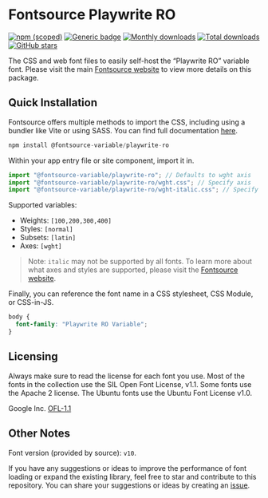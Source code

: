 # Fontsource Playwrite RO

[![npm (scoped)](https://img.shields.io/npm/v/@fontsource-variable/playwrite-ro?color=brightgreen)](https://www.npmjs.com/package/@fontsource-variable/playwrite-ro) [![Generic badge](https://img.shields.io/badge/fontsource-passing-brightgreen)](https://github.com/fontsource/fontsource) [![Monthly downloads](https://badgen.net/npm/dm/@fontsource-variable/playwrite-ro)](https://github.com/fontsource/fontsource) [![Total downloads](https://badgen.net/npm/dt/@fontsource-variable/playwrite-ro)](https://github.com/fontsource/fontsource) [![GitHub stars](https://img.shields.io/github/stars/fontsource/fontsource.svg?style=social&label=Star)](https://github.com/fontsource/fontsource/stargazers)

The CSS and web font files to easily self-host the “Playwrite RO” variable font. Please visit the main [Fontsource website](https://fontsource.org/fonts/playwrite-ro) to view more details on this package.

## Quick Installation

Fontsource offers multiple methods to import the CSS, including using a bundler like Vite or using SASS. You can find full documentation [here](https://fontsource.org/docs/getting-started/introduction).

```javascript
npm install @fontsource-variable/playwrite-ro
```

Within your app entry file or site component, import it in.

```javascript
import "@fontsource-variable/playwrite-ro"; // Defaults to wght axis
import "@fontsource-variable/playwrite-ro/wght.css"; // Specify axis
import "@fontsource-variable/playwrite-ro/wght-italic.css"; // Specify axis and style
```

Supported variables:
- Weights: `[100,200,300,400]`
- Styles: `[normal]`
- Subsets: `[latin]`
- Axes: `[wght]`

> Note: `italic` may not be supported by all fonts. To learn more about what axes and styles are supported, please visit the [Fontsource website](https://fontsource.org/fonts/playwrite-ro).

Finally, you can reference the font name in a CSS stylesheet, CSS Module, or CSS-in-JS.

```css
body {
  font-family: "Playwrite RO Variable";
}
```

## Licensing
Always make sure to read the license for each font you use. Most of the fonts in the collection use the SIL Open Font License, v1.1. Some fonts use the Apache 2 license. The Ubuntu fonts use the Ubuntu Font License v1.0.

Google Inc.
[OFL-1.1](http://scripts.sil.org/OFL)

## Other Notes
Font version (provided by source): `v10`.

If you have any suggestions or ideas to improve the performance of font loading or expand the existing library, feel free to star and contribute to this repository. You can share your suggestions or ideas by creating an [issue](https://github.com/fontsource/fontsource/issues).